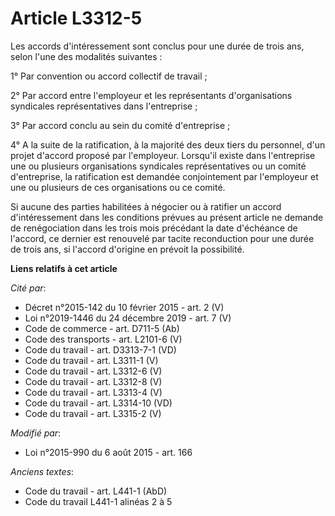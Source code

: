 # Article L3312-5

Les accords d'intéressement sont conclus pour une durée de trois ans, selon l'une des modalités suivantes :

1° Par convention ou accord collectif de travail ;

2° Par accord entre l'employeur et les représentants d'organisations syndicales représentatives dans l'entreprise ;

3° Par accord conclu au sein du comité d'entreprise ;

4° A la suite de la ratification, à la majorité des deux tiers du personnel, d'un projet d'accord proposé par l'employeur.
Lorsqu'il existe dans l'entreprise une ou plusieurs organisations syndicales représentatives ou un comité d'entreprise, la
ratification est demandée conjointement par l'employeur et une ou plusieurs de ces organisations ou ce comité.

Si aucune des parties habilitées à négocier ou à ratifier un accord d'intéressement dans les conditions prévues au présent
article  ne demande de renégociation dans les trois mois précédant la date d'échéance de l'accord, ce dernier est renouvelé
par tacite reconduction pour une durée de trois ans, si l'accord d'origine en prévoit la possibilité.

**Liens relatifs à cet article**

_Cité par_:

  - Décret n°2015-142 du 10 février 2015 - art. 2 (V)
  - Loi n°2019-1446 du 24 décembre 2019 - art. 7 (V)
  - Code de commerce - art. D711-5 (Ab)
  - Code des transports - art. L2101-6 (V)
  - Code du travail - art. D3313-7-1 (VD)
  - Code du travail - art. L3311-1 (V)
  - Code du travail - art. L3312-6 (V)
  - Code du travail - art. L3312-8 (V)
  - Code du travail - art. L3313-4 (V)
  - Code du travail - art. L3314-10 (VD)
  - Code du travail - art. L3315-2 (V)

_Modifié par_:

  - Loi n°2015-990 du 6 août 2015 - art. 166

_Anciens textes_:

  - Code du travail - art. L441-1 (AbD)
  - Code du travail L441-1 alinéas 2 à 5
